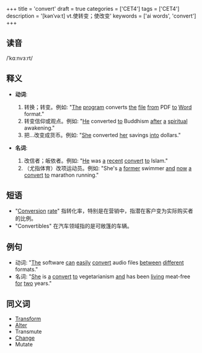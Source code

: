 +++
title = 'convert'
draft = true
categories = ['CET4']
tags = ['CET4']
description = '[kənˈvəːt] vt.使转变；使改变'
keywords = ['ai words', 'convert']
+++

## 读音
/ˈkɑːnvɜːrt/

## 释义
- **动词**:
  1. 转换；转变。例如: "[The](/zh/post/the/) [program](/zh/post/program/) converts [the](/zh/post/the/) [file](/zh/post/file/) [from](/zh/post/from/) PDF [to](/zh/post/to/) [Word](/zh/post/word/) format."
  2. 转变信仰或观点。例如: "[He](/zh/post/he/) converted [to](/zh/post/to/) Buddhism [after](/zh/post/after/) [a](/zh/post/a/) [spiritual](/zh/post/spiritual/) awakening."
  3. 把…改变成货币。例如: "[She](/zh/post/she/) converted [her](/zh/post/her/) savings [into](/zh/post/into/) dollars."

- **名词**:
  1. 改信者；皈依者。例如: "[He](/zh/post/he/) was [a](/zh/post/a/) [recent](/zh/post/recent/) [convert](/zh/post/convert/) [to](/zh/post/to/) Islam."
  2. （尤指体育）改项运动员。例如: "She's [a](/zh/post/a/) [former](/zh/post/former/) swimmer [and](/zh/post/and/) [now](/zh/post/now/) [a](/zh/post/a/) [convert](/zh/post/convert/) [to](/zh/post/to/) marathon running."

## 短语
- "[Conversion](/zh/post/conversion/) [rate](/zh/post/rate/)" 指转化率，特别是在营销中，指潜在客户变为实际购买者的比例。
- "Convertibles" 在汽车领域指的是可敞篷的车辆。

## 例句
- 动词: "[The](/zh/post/the/) software [can](/zh/post/can/) [easily](/zh/post/easily/) [convert](/zh/post/convert/) audio files [between](/zh/post/between/) [different](/zh/post/different/) formats."
- 名词: "[She](/zh/post/she/) is [a](/zh/post/a/) [convert](/zh/post/convert/) [to](/zh/post/to/) vegetarianism [and](/zh/post/and/) has been [living](/zh/post/living/) meat-free [for](/zh/post/for/) [two](/zh/post/two/) years."

## 同义词
- [Transform](/zh/post/transform/)
- [Alter](/zh/post/alter/)
- Transmute
- [Change](/zh/post/change/)
- Mutate
